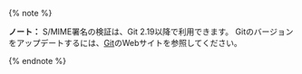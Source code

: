 
{% note %}

**ノート：** S/MIME署名の検証は、Git 2.19以降で利用できます。 Gitのバージョンをアップデートするには、[Git](https://git-scm.com/downloads)のWebサイトを参照してください。

{% endnote %}
